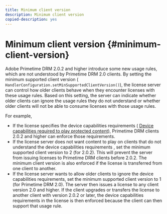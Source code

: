 ```yaml
---
title: Minimum client version
description: Minimum client version
copied-description: yes
---
```


# Minimum client version {#minimum-client-version}

Adobe Primetime DRM 2.0.2 and higher introduce some new usage rules, which are not understood by Primetime DRM 2.0 clients. By setting the minimum supported client version ( `HandlerConfiguration.setMinSupportedClientVersion()`), the license server can control how older clients behave when they encounter licenses with these usage rules. Based on this setting, the server can indicate whether older clients can ignore the usage rules they do not understand or whether older clients will not be able to consume licenses with those usage rules.

For example,

* If the license specifies the device capabilities requirements ( [Device capabilities required to play protected content](../../../protecting-content/introduction/usage-rules/runtime-application-restrictions/device-capabilities.md)), Primetime DRM clients 2.0.2 and higher can enforce those requirements. 
* If the license server does not want content to play on clients that do not understand the device capabilities requirements , set the minimum supported client version to 2 (for 2.0.2). This will prevent the server from issuing licenses to Primetime DRM clients before 2.0.2. The minimum client version is also enforced if the license is transferred from one client to another. 
* If the license server wants to allow older clients to ignore the device capabilities requirements, set the minimum supported client version to 1 (for Primetime DRM 2.0). The server then issues a license to any client version 2.0 and higher. If the client upgrades or transfers the license to another client with version 2.0.2 or later, the device capabilities requirements in the license is then enforced because the client can then support that usage rule.

